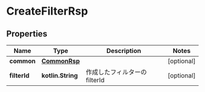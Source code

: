 
# CreateFilterRsp

## Properties
Name | Type | Description | Notes
------------ | ------------- | ------------- | -------------
**common** | [**CommonRsp**](CommonRsp.md) |  |  [optional]
**filterId** | **kotlin.String** | 作成したフィルターのfilterId |  [optional]



